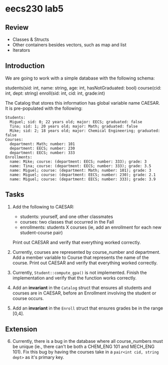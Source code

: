 # eecs230 lab5

## Review

- Classes & Structs
- Other containers besides vectors, such as map and list
- Iterators

## Introduction

We are going to work with a simple database with the following schema:

students(sid: int, name: string, age: int, hasNotGraduated: bool)
course(cid: int, dept: string)
enroll(sid: int, cid: int, grade:int)

The Catalog that stores this information has global variable name CAESAR. It is pre-populated with the following:

```
Students:
  Miguel; sid: 0; 22 years old; major: EECS; graduated: false
  Tina; sid: 1; 20 years old; major: Math; graduated: false
  Mike; sid: 2; 18 years old; major: Chemical Engineering; graduated: false
Courses:
  department: Math; number: 101
  department: EECS; number: 230
  department: EECS; number: 333
Enrollments:
  name: Mike; course: (department: EECS; number: 333); grade: 3
  name: Tina; course: (department: EECS; number: 333); grade: 3.5
  name: Miguel; course: (department: Math; number: 101); grade: 3
  name: Miguel; course: (department: EECS; number: 230); grade: 2.1
  name: Miguel; course: (department: EECS; number: 333); grade: 3.9
```

## Tasks

1. Add the following to CAESAR:
    - students: yourself, and one other classmates
    - courses: two classes that occurred in the Fall
    - enrollments: students X courses (ie, add an enrollment for each new student-course pair)

   Print out CAESAR and verify that everything worked correctly.

2. Currently, courses are represented by course_number and department. Add a member variable to Course that represents the name of the course.
   Print out CAESAR and verify that everything worked correctly.

3. Currently, `Student::compute_gpa()` is not implemented. Finish the implementation and verify that the function works correctly.

4. Add an **invariant** in the `Catalog` struct that ensures all students and courses are in CAESAR, before an Enrollment involving the student or course occurs.

5. Add an **invariant** in the `Enroll` struct that ensures grades be in the range [0,4].

## Extension

6. Currently, there is a bug in the database where all course_numbers must be unique (ie., there can't be both a CHEM_ENG 101 and MECH_ENG 101). Fix this bug by having the courses take in a `pair<int cid, string dept>` as it's primary key.